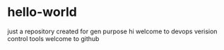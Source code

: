 # hello-world
just a repository created for gen purpose
hi welcome to devops verision control tools 
welcome to github
